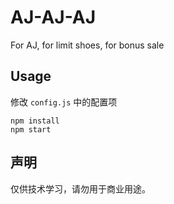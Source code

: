# AJ-AJ-AJ

For AJ, for limit shoes, for bonus sale

## Usage

修改 `config.js` 中的配置项

```
npm install
npm start
```

## 声明

仅供技术学习，请勿用于商业用途。
